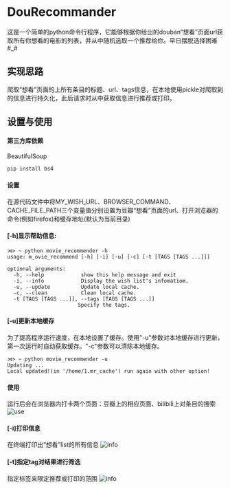 # DouRecommander
这是一个简单的python命令行程序，它能够根据你给出的douban“想看”页面url获取所有你想看的电影的列表，并从中随机选取一个推荐给你。早日摆脱选择困难#_#

## 实现思路
爬取“想看”页面的上所有条目的标题、url、tags信息，在本地使用pickle对爬取到的信息进行持久化，此后请求时从中获取信息进行推荐或打印。
## 设置与使用

#### 第三方库依赖
BeautifulSoup
```
pip install bs4
```

#### 设置
在源代码文件中将MY_WISH_URL、BROWSER_COMMAND、CACHE_FILE_PATH三个变量值分别设置为豆瓣“想看”页面的url、打开浏览器的命令(例如firefox)和缓存地址(默认为当前目录)

#### [-h]显示帮助信息: 
	⋊> ~ python movie_recommender -h
	usage: m_ovie_recommend [-h] [-i] [-u] [-c] [-t [TAGS [TAGS ...]]]
	
	optional arguments:
	  -h, --help            show this help message and exit
	  -i, --info            Display the wish list's infomatiom.
	  -u, --update          Update local cache.
	  -c, --clean           Clean local cache.
	  -t [TAGS [TAGS ...]], --tags [TAGS [TAGS ...]]
 	                       Specify the tags.

#### [-u]更新本地缓存
为了提高程序运行速度，在本地设置了缓存。使用"-u"参数对本地缓存进行更新，第一次运行时自动获取缓存。"-c"参数可以清除本地缓存。

    ⋊> ~ python movie_recommender -u
    Updating ...
    Local updated!(in '/home/1.mr_cache') run again with other option!

#### 使用
运行后会在浏览器内打卡两个页面：豆瓣上的相应页面、bilibili上对条目的搜索
![use](http://cuntuku.com/images/2016/06/09/use.gif)

#### [-i]打印信息
在终端打印出“想看”list的所有信息
![info](http://cuntuku.com/images/2016/06/09/info.gif)

#### [-t]指定tag对结果进行筛选
指定标签来限定推荐或打印的范围
![info](http://cuntuku.com/images/2016/06/09/tag_info.gif)
